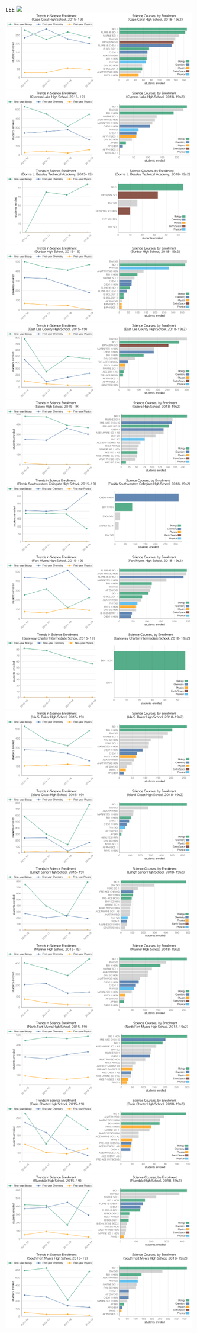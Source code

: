LEE
![](../School_plots/BONITA_SPR.png)
![](../School_plots/LEE/CAPE_CORAL.png)
![](../School_plots/LEE/CYPRESS_LA.png)
![](../School_plots/LEE/DONNA_J_BE.png)
![](../School_plots/LEE/DUNBAR.png)
![](../School_plots/LEE/EAST_LEE_C.png)
![](../School_plots/LEE/ESTERO.png)
![](../School_plots/LEE/FLORIDA_SO.png)
![](../School_plots/LEE/FORT_MYERS.png)
![](../School_plots/LEE/GATEWAY_CH.png)
![](../School_plots/LEE/IDA_S_BAKE.png)
![](../School_plots/LEE/ISLAND_COA.png)
![](../School_plots/LEE/LE_SENIOR.png)
![](../School_plots/LEE/MARINER.png)
![](../School_plots/LEE/NORTH_FORT.png)
![](../School_plots/LEE/OASIS_CHAR.png)
![](../School_plots/LEE/RIVERDALE.png)
![](../School_plots/LEE/SOUTH_FORT.png)
